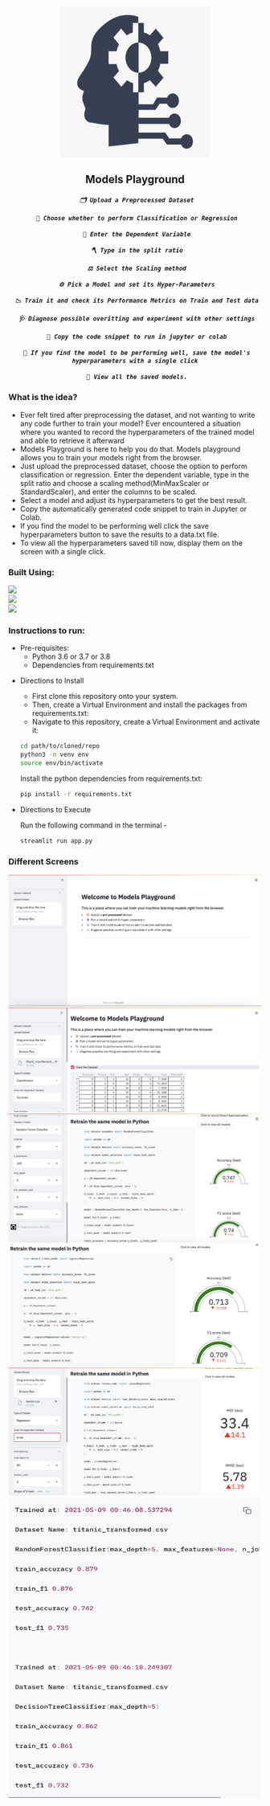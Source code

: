 <p align="center">
    <img src="images/mlground.png" height = 300 width = 300>
    <h2 align="center">Models Playground</h2>
    <h5 align = "center"> 

     🗂️ Upload a Preprocessed Dataset

     🌠 Choose whether to perform Classification or Regression

     🦹 Enter the Dependent Variable

     🪓 Type in the split ratio

     ⚖️ Select the Scaling method
      
     ⚙️ Pick a Model and set its Hyper-Parameters
  
     📉 Train it and check its Performance Metrics on Train and Test data
  
     🩺 Diagnose possible overitting and experiment with other settings

     📠 Copy the code snippet to run in jupyter or colab

     🚀 If you find the model to be performing well, save the model's hyperparameters with a single click

     🎑 View all the saved models.

</p>

### What is the idea?
  - Ever felt tired after preprocessing the dataset, and not wanting to write any code further to train your model? Ever encountered a situation where you wanted to record the hyperparameters of the trained model and able to retrieve it afterward
  -  Models Playground is here to help you do that. Models playground allows you to train your models right from the browser.
  -  Just upload the preprocessed dataset, choose the option to perform classification or regression. Enter the dependent variable, type in the split ratio and choose a scaling method(MinMaxScaler or StandardScaler), and enter the columns to be scaled.
  - Select a model and adjust its hyperparameters to get the best result.
  - Copy the automatically generated code snippet to train in Jupyter or Colab.
  - If you find the model to be performing well click the save hyperparameters button to save the results to a data.txt file.
  - To view all the hyperparameters saved till now, display them on the screen with a single click.

### Built Using:
<img src="https://img.shields.io/badge/streamlit%20-%23323330.svg?&style=for-the-badge&logo=streamlit&logoColor=%23F7DF1E"/><br>
<img src="https://img.shields.io/badge/python%20-%23323330.svg?&style=for-the-badge&logo=python&logoColor=%23F7DF1E"/><br>
<img src="https://img.shields.io/badge/plotly-%234ea94b.svg?&style=for-the-badge&logo=plotly&logoColor=white"/><br>

### Instructions to run:
* Pre-requisites:
	-  Python 3.6 or 3.7 or 3.8
	-  Dependencies from requirements.txt

<!-- * Using pip
  -  create a virtual environment then:
  ```bash
  pip install background
  Genre_Prediction
  ``` -->
    
* Directions to Install

   - First clone this repository onto your system.<br>
   - Then, create a Virtual Environment and install the packages from requirements.txt: <br>
   - Navigate to this repository, create a Virtual Environment and activate it: <br>
   ```bash
  cd path/to/cloned/repo
  python3 -m venv env
  source env/bin/activate
  ```
  Install the python dependencies from requirements.txt:
    ```bash
    pip install -r requirements.txt
     ```
* Directions to Execute

    Run the following command in the terminal -
    ```bash
    streamlit run app.py
    ```
### Different Screens
<img src="images/landing.png"/><br>
<img src="images/data_upload.png"/><br>
<img src="images/overall2.png"/><br>
<img src="images/overall1.png"/><br>
<img src="images/regression.png"/><br>
<img src="images/logs.png" height = 600 width = 500/><br>


